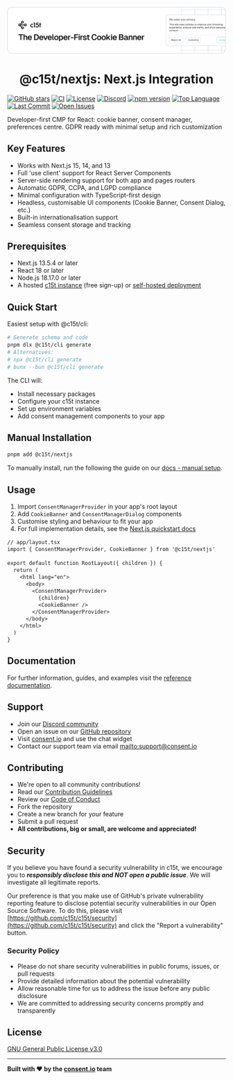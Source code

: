 <p align="center">
  <a href="https://c15t.com?utm_source=github&utm_medium=c15t_nextjs" target="_blank" rel="noopener noreferrer">
    <picture>
      <source media="(prefers-color-scheme: dark)" srcset="../../docs/assets/c15t-banner-readme-dark.svg">
      <img src="../../docs/assets/c15t-banner-readme-light.svg" alt="c15t Banner">
    </picture>
  </a>
  <br />
  <h1 align="center">@c15t/nextjs: Next.js Integration</h1>
</p>

[![GitHub stars](https://img.shields.io/github/stars/c15t/c15t?style=flat-square)](https://github.com/c15t/c15t)
[![CI](https://img.shields.io/github/actions/workflow/status/c15t/c15t/ci.yml?style=flat-square)](https://github.com/c15t/c15t/actions/workflows/ci.yml)
[![License](https://img.shields.io/badge/license-GPL--3.0-blue.svg?style=flat-square)](https://github.com/c15t/c15t/blob/main/LICENSE.md)
[![Discord](https://img.shields.io/discord/1312171102268690493?style=flat-square)](https://c15t.com/discord)
[![npm version](https://img.shields.io/npm/v/https%3A%2F%2Fwww.npmjs.com%2Fpackage%2F%40c15t%2Fnextjs?style=flat-square)](https://www.npmjs.com/package/@c15t/nextjs)
[![Top Language](https://img.shields.io/github/languages/top/c15t/c15t?style=flat-square)](https://github.com/c15t/c15t)
[![Last Commit](https://img.shields.io/github/last-commit/c15t/c15t?style=flat-square)](https://github.com/c15t/c15t/commits/main)
[![Open Issues](https://img.shields.io/github/issues/c15t/c15t?style=flat-square)](https://github.com/c15t/c15t/issues)

Developer-first CMP for React: cookie banner, consent manager, preferences centre. GDPR ready with minimal setup and rich customization

## Key Features

- Works with Next.js 15, 14, and 13
- Full 'use client' support for React Server Components
- Server-side rendering support for both app and pages routers
- Automatic GDPR, CCPA, and LGPD compliance
- Minimal configuration with TypeScript-first design
- Headless, customisable UI components (Cookie Banner, Consent Dialog, etc.)
- Built-in internationalisation support
- Seamless consent storage and tracking

## Prerequisites

- Next.js 13.5.4 or later
- React 18 or later
- Node.js 18.17.0 or later
- A hosted [c15t instance](https://consent.io) (free sign-up) or [self-hosted deployment](https://c15t.com/docs/self-host/v2)

## Quick Start

Easiest setup with @c15t/cli:

```bash
# Generate schema and code
pnpm dlx @c15t/cli generate
# Alternatives:
# npx @c15t/cli generate
# bunx --bun @c15t/cli generate
```

The CLI will:

- Install necessary packages
- Configure your c15t instance
- Set up environment variables
- Add consent management components to your app

## Manual Installation

```bash
pnpm add @c15t/nextjs
```

To manually install, run the following the guide on our [docs - manual setup](https://c15t.com/docs/frameworks/nextjs/quickstart#manual-setup).

## Usage

1. Import `ConsentManagerProvider` in your app's root layout
2. Add `CookieBanner` and `ConsentManagerDialog` components
3. Customise styling and behaviour to fit your app
4. For full implementation details, see the [Next.js quickstart docs](https://c15t.com/docs/frameworks/next/quickstart)

```tsx
// app/layout.tsx
import { ConsentManagerProvider, CookieBanner } from '@c15t/nextjs'

export default function RootLayout({ children }) {
  return (
    <html lang="en">
      <body>
        <ConsentManagerProvider>
          {children}
          <CookieBanner />
        </ConsentManagerProvider>
      </body>
    </html>
  )
}
```

## Documentation

For further information, guides, and examples visit the [reference documentation](https://c15t.com/docs/frameworks/next/quickstart).

## Support

- Join our [Discord community](https://c15t.com/discord)
- Open an issue on our [GitHub repository](https://github.com/c15t/c15t/issues)
- Visit [consent.io](https://consent.io) and use the chat widget
- Contact our support team via email [mailto:support@consent.io](mailto:support@consent.io)

## Contributing

- We're open to all community contributions!
- Read our [Contribution Guidelines](https://c15t.com/docs/oss/contributing)
- Review our [Code of Conduct](https://c15t.com/docs/oss/code-of-conduct)
- Fork the repository
- Create a new branch for your feature
- Submit a pull request
- **All contributions, big or small, are welcome and appreciated!**

## Security

If you believe you have found a security vulnerability in c15t, we encourage you to **_responsibly disclose this and NOT open a public issue_**. We will investigate all legitimate reports.

Our preference is that you make use of GitHub's private vulnerability reporting feature to disclose potential security vulnerabilities in our Open Source Software. To do this, please visit [https://github.com/c15t/c15t/security](https://github.com/c15t/c15t/security) and click the "Report a vulnerability" button.

### Security Policy

- Please do not share security vulnerabilities in public forums, issues, or pull requests
- Provide detailed information about the potential vulnerability
- Allow reasonable time for us to address the issue before any public disclosure
- We are committed to addressing security concerns promptly and transparently

## License

[GNU General Public License v3.0](https://github.com/c15t/c15t/blob/main/LICENSE.md)

---

**Built with ❤️ by the [consent.io](https://www.consent.io) team**
